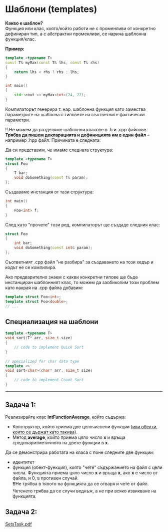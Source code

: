 # Шаблони (templates)

**Какво е шаблон?**  
Функция или клас, която/който работи не с променливи от конкретно дефиниран тип, а с абстрактни променливи, се нарича шаблонна функция/клас.  

**Пример:**
```c++
template <typename T>
const T& myMax(const T& lhs, const T& rhs)
{
	return lhs < rhs ? rhs : lhs;
}

int main()
{
	std::cout << myMax<int>(24, 22);
}
```

Компилаторът генерира т. нар. шаблонна функция като замества параметрите на шаблона с типовете на съответните фактически параметри.  

:bangbang: Не можем да разделяме шаблонни класове в .h и .cpp файлове. **Трябва да пишем декларацията и дефиницията им в един файл** – например .hpp файл. Причината е следната:  

Да си представим, че имаме следната структура:
```c++
template <typename T>
struct Foo
{
    T bar;
    void doSomething(const T& param);
};
```
Създаваме инстанция от тази структура:
```c++
int main()
{
	Foo<int> f;
}
```
След като "прочете" този ред, компилаторът ще създаде следния клас:
```c++
struct Foo
{
    int bar;
    void doSomething(const int& param);
};
```
Съответният .cpp файл "не разбира" за създаването на този хедър и кодът не се компилира.  

Ако предварително знаем с какви конкретни типове ще бъде инстанциран шаблонният клас, то можем да заобиколим този проблем като накрая на .cpp файла добавим:
```c++
template struct Foo<int>;
template struct Foo<double>;
// ...
```

## Специализация на шаблони
```c++
template <typename T>
void sort(T* arr, size_t size)
{
    // code to implement Quick Sort
}
 
// specialized for char data type
template <>
void sort<char>(char* arr, size_t size)
{
    // code to implement Count Sort
}
```

---

## Задача 1:
Реализирайте клас **IntFunctionAverage**, който съдържа:
- Конструктор, който приема две целочислени функции (<ins>или обекти, които се държат като такива</ins>).
- Метод **average**, който приема цяло число **x** и връща средноаритметичното на двете функции в **x**.

Да се демонстрира работата на класа с поне следните две функции:
- идентитет
- функция (обект-функция), която "чете" съдържанието на файл с цели числа. Функцията приема цяло число **x** и връща **х**, ако **х** е число от файла, и 0, в противен случай.  
  ❗❗Не трябва в тялото на функцията да се отваря и чете от файл. Четенето трябва да се случи веднъж, а не при всяко извикване на функцията.

## Задача 2:
<a href="http://github.com/MariaGrozdeva/Object-oriented_programming_FMI/blob/main/Sem_14/SetsTask.pdf">SetsTask.pdf</a>
